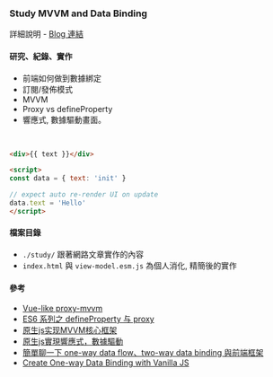 ### Study MVVM and Data Binding

詳細說明 - [Blog 連結](https://link.medium.com/Dh5EXF7vaub)

#### 研究、紀錄、實作

- 前端如何做到數據綁定
- 訂閱/發佈模式
- MVVM
- Proxy vs defineProperty
- 響應式, 數據驅動畫面。

<br/>

```html
<div>{{ text }}</div>

<script>
const data = { text: 'init' }

// expect auto re-render UI on update
data.text = 'Hello'
</script>
```

#### 檔案目錄

- `./study/` 跟著網路文章實作的內容
- `index.html` 與 `view-model.esm.js` 為個人消化, 精簡後的實作

#### 參考

- [Vue-like proxy-mvvm](https://github.com/naihe138/proxy-mvvm)
- [ES6 系列之 defineProperty 与 proxy](https://juejin.cn/post/6844903710410162183)
- [原生js实现MVVM核心框架](https://juejin.cn/post/7007683714654142472)
- [原生js實現響應式，數據驅動](https://www.twblogs.net/a/5ee7cc31484decb087a73838)
- [簡單聊一下 one-way data flow、two-way data binding 與前端框架](https://devs.tw/post/40)
- [Create One-way Data Binding with Vanilla JS](https://blog.bitsrc.io/demystifying-react-create-one-way-data-binding-with-vanilla-js-cd49b70ec75)
